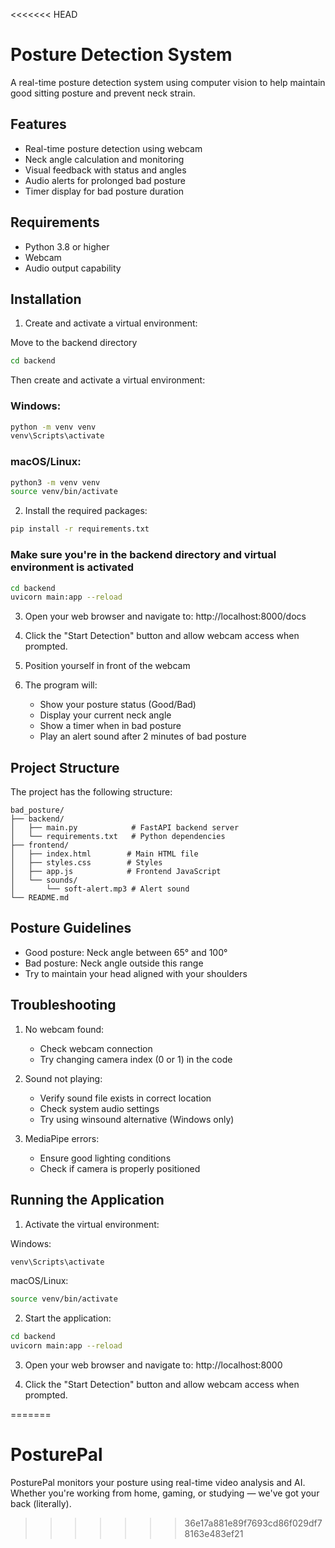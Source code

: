 <<<<<<< HEAD
# Posture Detection System

A real-time posture detection system using computer vision to help maintain good sitting posture and prevent neck strain.

## Features

- Real-time posture detection using webcam
- Neck angle calculation and monitoring
- Visual feedback with status and angles
- Audio alerts for prolonged bad posture
- Timer display for bad posture duration


## Requirements

- Python 3.8 or higher
- Webcam
- Audio output capability

## Installation

1. Create and activate a virtual environment:

Move to the backend directory
```bash
cd backend
```
Then create and activate a virtual environment:

### Windows:
```bash
python -m venv venv
venv\Scripts\activate
```
### macOS/Linux:
```bash
python3 -m venv venv
source venv/bin/activate
```

2. Install the required packages:

```bash
pip install -r requirements.txt
```

### Make sure you're in the backend directory and virtual environment is activated
```bash
cd backend
uvicorn main:app --reload
```

3. Open your web browser and navigate to:
   http://localhost:8000/docs

4. Click the "Start Detection" button and allow webcam access when prompted.

5. Position yourself in front of the webcam
6. The program will:
   - Show your posture status (Good/Bad)
   - Display your current neck angle
   - Show a timer when in bad posture
   - Play an alert sound after 2 minutes of bad posture


## Project Structure

The project has the following structure:

```
bad_posture/
├── backend/
│   ├── main.py            # FastAPI backend server
│   └── requirements.txt   # Python dependencies
├── frontend/
│   ├── index.html        # Main HTML file
│   ├── styles.css        # Styles
│   ├── app.js            # Frontend JavaScript
│   └── sounds/
│       └── soft-alert.mp3 # Alert sound
└── README.md
```

## Posture Guidelines

- Good posture: Neck angle between 65° and 100°
- Bad posture: Neck angle outside this range
- Try to maintain your head aligned with your shoulders

## Troubleshooting

1. No webcam found:
   - Check webcam connection
   - Try changing camera index (0 or 1) in the code

2. Sound not playing:
   - Verify sound file exists in correct location
   - Check system audio settings
   - Try using winsound alternative (Windows only)

3. MediaPipe errors:
   - Ensure good lighting conditions
   - Check if camera is properly positioned


## Running the Application

1. Activate the virtual environment:

Windows:
```bash
venv\Scripts\activate
```
macOS/Linux:
```bash
source venv/bin/activate
```

2. Start the application:
```bash
cd backend
uvicorn main:app --reload
```

3. Open your web browser and navigate to:
   http://localhost:8000

4. Click the "Start Detection" button and allow webcam access when prompted.




=======
# PosturePal
PosturePal monitors your posture using real-time video analysis and AI. Whether you're working from home, gaming, or studying — we've got your back (literally).
>>>>>>> 36e17a881e89f7693cd86f029df78163e483ef21
